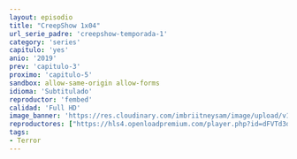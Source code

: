 ```yaml
---
layout: episodio
title: "CreepShow 1x04"
url_serie_padre: 'creepshow-temporada-1'
category: 'series'
capitulo: 'yes'
anio: '2019'
prev: 'capitulo-3'
proximo: 'capitulo-5'
sandbox: allow-same-origin allow-forms
idioma: 'Subtitulado'
reproductor: 'fembed'
calidad: 'Full HD'
image_banner: 'https://res.cloudinary.com/imbriitneysam/image/upload/v1546545022/reason1-banner-min.jpg'
reproductores: ["https://hls4.openloadpremium.com/player.php?id=dFVTd3dyMXN5dVJENEh0cUNJN0JuTk40WUdQU2t6RkJKeEQyRWxpaHNnbmVYYUtZd0cxbFNNSXp5UEVsT1dCa3UrNDFIY09aMDh1YjlVbXNSaWtrclE9PQ&sub=https://sub.cuevana2.io/vtt-sub/sub7/Creepshow.S01E04.vtt","https://player.openplay.vip/player.php?id=MzIx&sub=https://sub.cuevana2.io/vtt-sub/sub7/Creepshow.S01E04.vtt","https://tutumeme.net/embed/player.php?u=bXQ3ajJOaW1wcFRGcEs2VW5XRGExTlRPMytmUnc3bHVwcWhoenVIUjI5SHF5TlNwc0taaG1jN2gwZHZSNTlIRHVhV2tZWitkNUtDVDNOL1ZvYW1rYjJkcG9xT2U","https://player.cuevana2.io/irgotoolp.php?url=eTllbW9hZHpYNURLejlaalg2T3BsYy9PMHNTV29hYWVuY3JYMEpHVm9LRm9uWlRYbTVKL201ZHNmYUtRMEphbmFRPT0&sub=https://sub.cuevana2.io/vtt-sub/sub7/Creepshow.S01E04.vtt"]
tags:
- Terror
---
```












